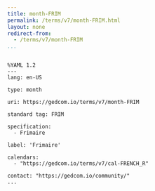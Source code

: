 ```yaml
---
title: month-FRIM
permalink: /terms/v7/month-FRIM.html
layout: none
redirect-from:
  - /terms/v7/month-FRIM
...
```


```

%YAML 1.2
---
lang: en-US

type: month

uri: https://gedcom.io/terms/v7/month-FRIM

standard tag: FRIM

specification:
  - Frimaire

label: 'Frimaire'

calendars:
  - "https://gedcom.io/terms/v7/cal-FRENCH_R"

contact: "https://gedcom.io/community/"
...

```
